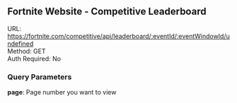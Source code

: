## Fortnite Website - Competitive Leaderboard

URL: https://fortnite.com/competitive/api/leaderboard/:eventId/:eventWindowId/undefined \
Method: GET \
Auth Required: No

### Query Parameters

**page**: Page number you want to view
